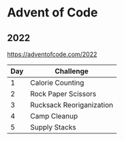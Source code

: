 # Advent of Code

## 2022

https://adventofcode.com/2022

| Day | Challenge                |
| --- | ------------------------ |
| 1   | Calorie Counting         |
| 2   | Rock Paper Scissors      |
| 3   | Rucksack Reoriganization |
| 4   | Camp Cleanup             |
| 5   | Supply Stacks            |
